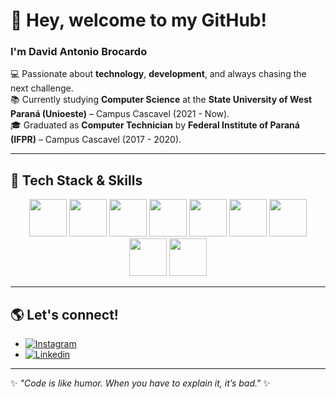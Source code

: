 # 👋 Hey, welcome to my GitHub!

### I'm **David Antonio Brocardo**  
💻 Passionate about **technology**, **development**, and always chasing the next challenge.  
📚 Currently studying **Computer Science** at the **State University of West Paraná (Unioeste)** – Campus Cascavel (2021 - Now).  
🎓 Graduated as **Computer Technician** by **Federal Institute of Paraná (IFPR)** – Campus Cascavel (2017 - 2020).  

---

## 🚀 Tech Stack & Skills  

<div align="center">

<img src="https://cdn.jsdelivr.net/gh/devicons/devicon/icons/java/java-original.svg" width="60"/>  
<img src="https://cdn.jsdelivr.net/gh/devicons/devicon/icons/python/python-original.svg" width="60"/>  
<img src="https://cdn.jsdelivr.net/gh/devicons/devicon/icons/c/c-original.svg" width="60"/>  
<img src="https://cdn.jsdelivr.net/gh/devicons/devicon/icons/cplusplus/cplusplus-original.svg" width="60"/>  
<img src="https://cdn.jsdelivr.net/gh/devicons/devicon/icons/mysql/mysql-original-wordmark.svg" width="60"/>  
<img src="https://cdn.jsdelivr.net/gh/devicons/devicon/icons/postgresql/postgresql-original.svg" width="60"/>  
<img src="https://cdn.jsdelivr.net/gh/devicons/devicon/icons/git/git-original.svg" width="60"/>  
<img src="https://cdn.jsdelivr.net/gh/devicons/devicon/icons/javascript/javascript-original.svg" width="60"/>  
<img src="https://cdn.jsdelivr.net/gh/devicons/devicon/icons/nodejs/nodejs-original.svg" width="60"/>  

</div>

---

## 🌎 Let's connect!  

- [![Instagram](https://img.shields.io/badge/Instagram-E4405F?style=for-the-badge&logo=instagram&logoColor=white)](https://www.instagram.com/brocardo_david/)  
- [![Linkedin](https://img.shields.io/badge/LinkedIn-0077B5?style=for-the-badge&logo=linkedin&logoColor=white)](https://www.linkedin.com/in/david-antonio-brocardo-8712bb1b6/)  

---

✨ *"Code is like humor. When you have to explain it, it’s bad."* ✨
